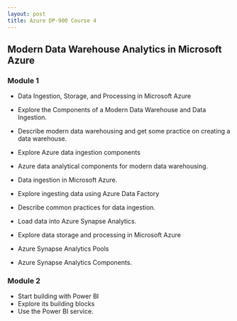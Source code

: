 ```yaml
---
layout: post
title: Azure DP-900 Course 4
---
```

## Modern Data Warehouse Analytics in Microsoft Azure
### Module 1
* Data Ingestion, Storage, and Processing in Microsoft Azure
* Explore the Components of a Modern Data Warehouse and Data Ingestion. 

* Describe modern data warehousing and get some practice on creating a data warehouse. 
* Explore Azure data ingestion components 
* Azure data analytical components for modern data warehousing.

* Data ingestion in Microsoft Azure.
* Explore ingesting data using Azure Data Factory 
* Describe common practices for data ingestion. 
* Load data into Azure Synapse Analytics.
* Explore data storage and processing in Microsoft Azure 
* Azure Synapse Analytics Pools 
* Azure Synapse Analytics Components. 

### Module 2
* Start building with Power BI
* Explore its building blocks 
* Use the Power BI service. 
